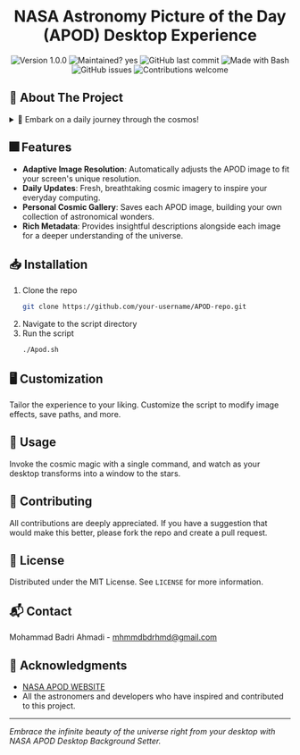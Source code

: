
<h1 align="center">NASA Astronomy Picture of the Day (APOD) Desktop Experience</h1>

<p align="center">
  <img src="https://img.shields.io/badge/Version-1.0.0-blue.svg" alt="Version 1.0.0">
  <img src="https://img.shields.io/badge/Maintained%3F-yes-green.svg" alt="Maintained? yes">
  <img src="https://img.shields.io/github/last-commit/your-username/APOD-repo.svg" alt="GitHub last commit">
  <img src="https://img.shields.io/badge/Made%20with-Bash-1f425f.svg" alt="Made with Bash">
  <img src="https://img.shields.io/github/issues/your-username/APOD-repo.svg" alt="GitHub issues">
  <img src="https://img.shields.io/badge/Contributions-welcome-orange.svg" alt="Contributions welcome">
</p>

## 🌠 About The Project
<details>
<summary>🔭 Embark on a daily journey through the cosmos!</summary>
<br>
This project offers a celestial spectacle right on your desktop. Each day, a new vista of the universe unfolds as your backdrop, featuring NASA's Astronomy Picture of the Day. Immerse yourself in the beauty of the cosmos with images perfectly tailored to your screen's resolution.
</details>

## 🎆 Features
- **Adaptive Image Resolution**: Automatically adjusts the APOD image to fit your screen's unique resolution.
- **Daily Updates**: Fresh, breathtaking cosmic imagery to inspire your everyday computing.
- **Personal Cosmic Gallery**: Saves each APOD image, building your own collection of astronomical wonders.
- **Rich Metadata**: Provides insightful descriptions alongside each image for a deeper understanding of the universe.

## 📥 Installation
1. Clone the repo
   ```sh
   git clone https://github.com/your-username/APOD-repo.git
   ```
2. Navigate to the script directory
3. Run the script
   ```sh
   ./Apod.sh
   ```

## 🖥️ Customization
Tailor the experience to your liking. Customize the script to modify image effects, save paths, and more.

## 🌌 Usage
Invoke the cosmic magic with a single command, and watch as your desktop transforms into a window to the stars.

## 🤝 Contributing
All contributions are deeply appreciated. If you have a suggestion that would make this better, please fork the repo and create a pull request.

## 📃 License
Distributed under the MIT License. See `LICENSE` for more information.

## 📬 Contact
Mohammad Badri Ahmadi - mhmmdbdrhmd@gmail.com

## 🎉 Acknowledgments
- [NASA APOD WEBSITE](https://api.nasa.gov/)
- All the astronomers and developers who have inspired and contributed to this project.

---
*Embrace the infinite beauty of the universe right from your desktop with NASA APOD Desktop Background Setter.*
